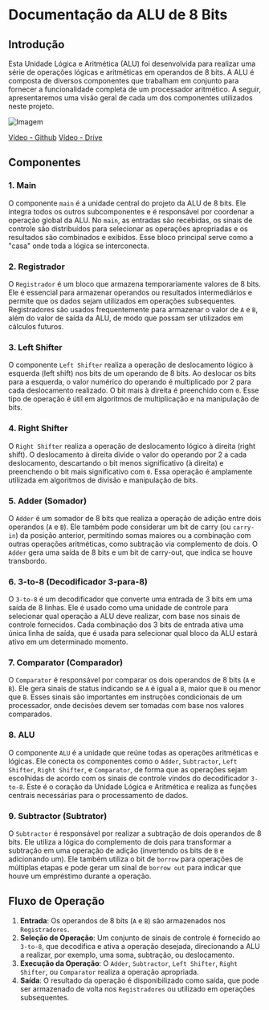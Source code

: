 # Documentação da ALU de 8 Bits

## Introdução
Esta Unidade Lógica e Aritmética (ALU) foi desenvolvida para realizar uma série de operações lógicas e aritméticas em operandos de 8 bits. A ALU é composta de diversos componentes que trabalham em conjunto para fornecer a funcionalidade completa de um processador aritmético. A seguir, apresentaremos uma visão geral de cada um dos componentes utilizados neste projeto.

![Imagem](Mídia\ALU.png)

[Vídeo - Github]()
[Vídeo - Drive](https://drive.google.com/file/d/1OljJEi3arSLoqxeWVNnAkPtdPRVt8jhu/view?usp=sharing)

## Componentes

### 1. **Main**
O componente `main` é a unidade central do projeto da ALU de 8 bits. Ele integra todos os outros subcomponentes e é responsável por coordenar a operação global da ALU. No `main`, as entradas são recebidas, os sinais de controle são distribuídos para selecionar as operações apropriadas e os resultados são combinados e exibidos. Esse bloco principal serve como a "casa" onde toda a lógica se interconecta.

### 2. **Registrador**
O `Registrador` é um bloco que armazena temporariamente valores de 8 bits. Ele é essencial para armazenar operandos ou resultados intermediários e permite que os dados sejam utilizados em operações subsequentes. Registradores são usados frequentemente para armazenar o valor de `A` e `B`, além do valor de saída da ALU, de modo que possam ser utilizados em cálculos futuros.

### 3. **Left Shifter**
O componente `Left Shifter` realiza a operação de deslocamento lógico à esquerda (left shift) nos bits de um operando de 8 bits. Ao deslocar os bits para a esquerda, o valor numérico do operando é multiplicado por 2 para cada deslocamento realizado. O bit mais à direita é preenchido com `0`. Esse tipo de operação é útil em algoritmos de multiplicação e na manipulação de bits.

### 4. **Right Shifter**
O `Right Shifter` realiza a operação de deslocamento lógico à direita (right shift). O deslocamento à direita divide o valor do operando por 2 a cada deslocamento, descartando o bit menos significativo (à direita) e preenchendo o bit mais significativo com `0`. Essa operação é amplamente utilizada em algoritmos de divisão e manipulação de bits.

### 5. **Adder (Somador)**
O `Adder` é um somador de 8 bits que realiza a operação de adição entre dois operandos (`A` e `B`). Ele também pode considerar um bit de carry (ou `carry-in`) da posição anterior, permitindo somas maiores ou a combinação com outras operações aritméticas, como subtração via complemento de dois. O `Adder` gera uma saída de 8 bits e um bit de carry-out, que indica se houve transbordo.

### 6. **3-to-8 (Decodificador 3-para-8)**
O `3-to-8` é um decodificador que converte uma entrada de 3 bits em uma saída de 8 linhas. Ele é usado como uma unidade de controle para selecionar qual operação a ALU deve realizar, com base nos sinais de controle fornecidos. Cada combinação dos 3 bits de entrada ativa uma única linha de saída, que é usada para selecionar qual bloco da ALU estará ativo em um determinado momento.

### 7. **Comparator (Comparador)**
O `Comparator` é responsável por comparar os dois operandos de 8 bits (`A` e `B`). Ele gera sinais de status indicando se `A` é igual a `B`, maior que `B` ou menor que `B`. Esses sinais são importantes em instruções condicionais de um processador, onde decisões devem ser tomadas com base nos valores comparados.

### 8. **ALU**
O componente `ALU` é a unidade que reúne todas as operações aritméticas e lógicas. Ele conecta os componentes como o `Adder`, `Subtractor`, `Left Shifter`, `Right Shifter`, e `Comparator`, de forma que as operações sejam escolhidas de acordo com os sinais de controle vindos do decodificador `3-to-8`. Este é o coração da Unidade Lógica e Aritmética e realiza as funções centrais necessárias para o processamento de dados.

### 9. **Subtractor (Subtrator)**
O `Subtractor` é responsável por realizar a subtração de dois operandos de 8 bits. Ele utiliza a lógica do complemento de dois para transformar a subtração em uma operação de adição (invertendo os bits de `B` e adicionando um). Ele também utiliza o bit de `borrow` para operações de múltiplas etapas e pode gerar um sinal de `borrow out` para indicar que houve um empréstimo durante a operação.

## Fluxo de Operação
1. **Entrada**: Os operandos de 8 bits (`A` e `B`) são armazenados nos `Registradores`.
2. **Seleção de Operação**: Um conjunto de sinais de controle é fornecido ao `3-to-8`, que decodifica e ativa a operação desejada, direcionando a ALU a realizar, por exemplo, uma soma, subtração, ou deslocamento.
3. **Execução da Operação**: O `Adder`, `Subtractor`, `Left Shifter`, `Right Shifter`, ou `Comparator` realiza a operação apropriada.
4. **Saída**: O resultado da operação é disponibilizado como saída, que pode ser armazenado de volta nos `Registradores` ou utilizado em operações subsequentes.